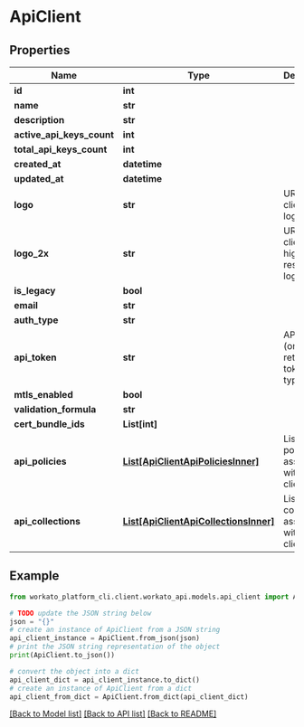 # ApiClient


## Properties

Name | Type | Description | Notes
------------ | ------------- | ------------- | -------------
**id** | **int** |  | 
**name** | **str** |  | 
**description** | **str** |  | [optional] 
**active_api_keys_count** | **int** |  | [optional] 
**total_api_keys_count** | **int** |  | [optional] 
**created_at** | **datetime** |  | 
**updated_at** | **datetime** |  | 
**logo** | **str** | URL to the client&#39;s logo image | 
**logo_2x** | **str** | URL to the client&#39;s high-resolution logo image | 
**is_legacy** | **bool** |  | 
**email** | **str** |  | [optional] 
**auth_type** | **str** |  | 
**api_token** | **str** | API token (only returned for token auth type) | [optional] 
**mtls_enabled** | **bool** |  | [optional] 
**validation_formula** | **str** |  | [optional] 
**cert_bundle_ids** | **List[int]** |  | [optional] 
**api_policies** | [**List[ApiClientApiPoliciesInner]**](ApiClientApiPoliciesInner.md) | List of API policies associated with the client | 
**api_collections** | [**List[ApiClientApiCollectionsInner]**](ApiClientApiCollectionsInner.md) | List of API collections associated with the client | 

## Example

```python
from workato_platform_cli.client.workato_api.models.api_client import ApiClient

# TODO update the JSON string below
json = "{}"
# create an instance of ApiClient from a JSON string
api_client_instance = ApiClient.from_json(json)
# print the JSON string representation of the object
print(ApiClient.to_json())

# convert the object into a dict
api_client_dict = api_client_instance.to_dict()
# create an instance of ApiClient from a dict
api_client_from_dict = ApiClient.from_dict(api_client_dict)
```
[[Back to Model list]](../README.md#documentation-for-models) [[Back to API list]](../README.md#documentation-for-api-endpoints) [[Back to README]](../README.md)



